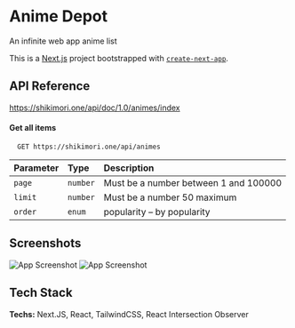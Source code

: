 
# Anime Depot
An infinite web app anime list

This is a [Next.js](https://nextjs.org/) project bootstrapped with [`create-next-app`](https://github.com/vercel/next.js/tree/canary/packages/create-next-app).

## API Reference
https://shikimori.one/api/doc/1.0/animes/index
#### Get all items

```http
  GET https://shikimori.one/api/animes
```

| Parameter | Type     | Description                |
| :-------- | :------- | :------------------------- |
| `page` | `number` | Must be a number between 1 and 100000 |
| `limit` | `number` | Must be a number 50 maximum |
| `order` | `enum` | popularity – by popularity|



## Screenshots

![App Screenshot](https://prnt.sc/4E9atQam7RBl)
![App Screenshot](https://prnt.sc/ZC9UCwHsrbNq)


## Tech Stack

**Techs:** Next.JS, React, TailwindCSS, React Intersection Observer

